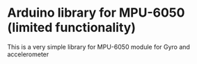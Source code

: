 # Arduino library for MPU-6050 (limited functionality)

This is a very simple library for MPU-6050 module for Gyro and accelerometer
